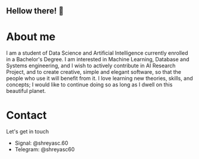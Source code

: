 ## Hellow there! 👋

<!--
**shreyasc60/shreyasc60** is a ✨ _special_ ✨ repository because its `README.md` (this file) appears on your GitHub profile.

Here are some ideas to get you started:

- 🔭 I’m currently working on ...
- 🌱 I’m currently learning ...
- 👯 I’m looking to collaborate on ...
- 🤔 I’m looking for help with ...
- 💬 Ask me about ...
- 📫 How to reach me: ...
- 😄 Pronouns: ...
- ⚡ Fun fact: ...
-->
# About me
I am a student of Data Science and Artificial Intelligence currently enrolled in a Bachelor's Degree. I am interested in Machine Learning, Database and Systems engineering, and I 
wish to actively contribute in AI Research Project, and to create creative, simple and elegant software, so that the people who use it will benefit from it. I love learning new theories,
skills, and concepts; I would like to continue doing so as long as I dwell on this beautiful planet. 

# Contact
Let's get in touch 
- Signal: @shreyasc.60
- Telegram: @shreyasc60
